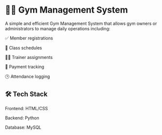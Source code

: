 
# 🏋️‍♂️ Gym Management System

A simple and efficient Gym Management System that allows gym owners or administrators to manage daily operations including:

✅ Member registrations

📅 Class schedules

👨‍🏫 Trainer assignments

💸 Payment tracking

🕒 Attendance logging





## 🛠️ Tech Stack



Frontend: HTML/CSS

Backend: Python

Database: MySQL





